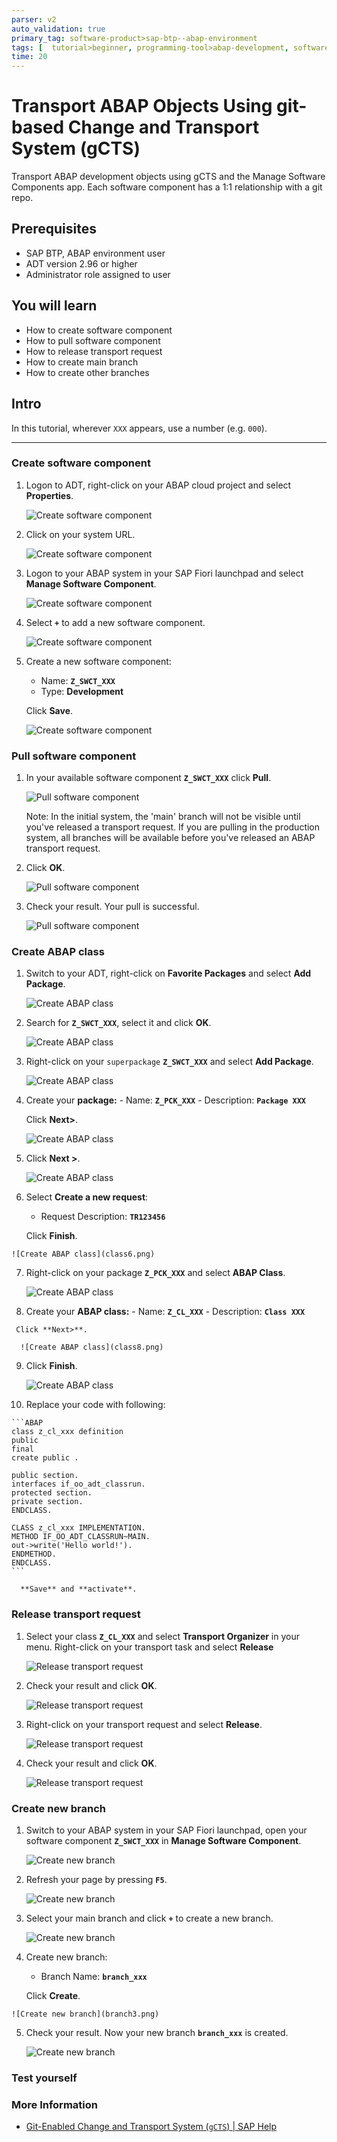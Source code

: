 ```yaml
---
parser: v2
auto_validation: true
primary_tag: software-product>sap-btp--abap-environment
tags: [  tutorial>beginner, programming-tool>abap-development, software-product>sap-business-technology-platform, tutorial>license ]
time: 20
---
```


# Transport ABAP Objects Using git-based Change and Transport System (gCTS)
<!-- description --> Transport ABAP development objects using gCTS and the Manage Software Components app. Each software component has a 1:1 relationship with a git repo.

## Prerequisites  
  - SAP BTP, ABAP environment user
  - ADT version 2.96 or higher
  - Administrator role assigned to user

## You will learn
  - How to create software component
  - How to pull software component
  - How to release transport request
  - How to create main branch
  - How to create other branches

## Intro
In this tutorial, wherever `XXX` appears, use a number (e.g. `000`).

---


### Create software component

1. Logon to ADT, right-click on your ABAP cloud project and select **Properties**.

    ![Create software component](component.png)

2. Click on your system URL.

    ![Create software component](component2.png)

3. Logon to your ABAP system in your SAP Fiori launchpad and select **Manage Software Component**.

    ![Create software component](component3.png)

4. Select **`+`** to add a new software component.

    ![Create software component](component4.png)

5. Create a new software component:
      - Name: **`Z_SWCT_XXX`**
      - Type: **Development**

    Click **Save**.

    ![Create software component](component5.png)



### Pull software component

1. In your available software component **`Z_SWCT_XXX`** click **Pull**.

    ![Pull software component](pull.png)

    Note:  In the initial system, the 'main' branch will not be visible until you've released a transport request. If you are pulling in the production system, all branches will be available before you've released an ABAP transport request.

2. Click **OK**.

    ![Pull software component](pull2.png)

3. Check your result. Your pull is successful.

    ![Pull software component](pull3.png)



### Create ABAP class

  1. Switch to your ADT, right-click on **Favorite Packages** and select **Add Package**.

      ![Create ABAP class](class.png)

  2. Search for **`Z_SWCT_XXX`**, select it and click **OK**.

      ![Create ABAP class](class2.png)

  3. Right-click on your `superpackage` **`Z_SWCT_XXX`** and select **Add Package**.

      ![Create ABAP class](class3.png)

  4.  Create your **package:**
     - Name: **`Z_PCK_XXX`**
     - Description: **`Package XXX`**

      Click **Next>**.

      ![Create ABAP class](class4.png)

  5. Click **Next >**.

      ![Create ABAP class](class5.png)

  6. Select **Create a new request**:
     - Request Description: **`TR123456`**

      Click **Finish**.

    ![Create ABAP class](class6.png)

  7. Right-click on your package **`Z_PCK_XXX`** and select **ABAP Class**.

      ![Create ABAP class](class7.png)

  8.  Create your **ABAP class:**
     - Name: **`Z_CL_XXX`**
     - Description: **`Class XXX`**

     Click **Next>**.

      ![Create ABAP class](class8.png)

  9. Click **Finish**.

      ![Create ABAP class](class9.png)

  10. Replace your code with following:

    ```ABAP
    class z_cl_xxx definition
    public
    final
    create public .

    public section.
    interfaces if_oo_adt_classrun.
    protected section.
    private section.
    ENDCLASS.

    CLASS z_cl_xxx IMPLEMENTATION.
    METHOD IF_OO_ADT_CLASSRUN~MAIN.
    out->write('Hello world!').
    ENDMETHOD.
    ENDCLASS.
    ```

      **Save** and **activate**.



### Release transport request

  1. Select your class **`Z_CL_XXX`** and select **Transport Organizer** in your menu. Right-click on your transport task and select **Release**

      ![Release transport request](transport.png)

  2. Check your result and click **OK**.

      ![Release transport request](transport2.png)

  3. Right-click on your transport request and select **Release**.

      ![Release transport request](transport3.png)

  4. Check your result and click **OK**.

      ![Release transport request](transport4.png)



### Create new branch

  1. Switch to your ABAP system in your SAP Fiori launchpad, open your software component **`Z_SWCT_XXX`** in **Manage Software Component**.

      ![Create new branch](branch5.png)

  2. Refresh your page by pressing **`F5`**.

      ![Create new branch](branch.png)

  3. Select your main branch and click **`+`** to create a new branch.

      ![Create new branch](branch2.png)

  4. Create new branch:
     - Branch Name: **`branch_xxx`**

      Click **Create**.

    ![Create new branch](branch3.png)

  5. Check your result. Now your new branch **`branch_xxx`** is created.

      ![Create new branch](branch4.png)



### Test yourself


### More Information

- [Git-Enabled Change and Transport System (`gCTS`) | SAP Help](https://help.sap.com/docs/ABAP_PLATFORM_NEW/4a368c163b08418890a406d413933ba7/f319b168e87e42149e25e13c08d002b9.html)



